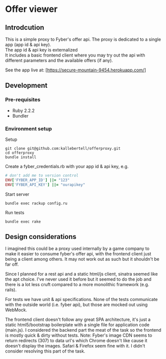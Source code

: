 # Offer viewer

## Introdcution

This is a simple proxy to Fyber's offer api.
The proxy is dedicated to a single app (app id & api key).  
The app id & api key is externalized  
It includes a basic frontend client where you may try out the api with different parameters and the available offers (if any).

See the app live at:
[https://secure-mountain-9454.herokuapp.com/]


## Development

### Pre-requisites
* Ruby 2.2.2
* Bundler

### Environment setup

Setup
```
git clone git@github.com:kallebertell/offerproxy.git
cd offerproxy
bundle install
```

Create a fyber_credentials.rb with your app id & api key, e.g.
```ruby
# don't add me to version control
ENV['FYBER_APP_ID'] ||= "123"
ENV['FYBER_API_KEY'] ||= "ourapikey"
```

Start server
```
bundle exec rackup config.ru
```

Run tests
```
bundle exec rake
```

## Design considerations

I imagined this could be a proxy used internally by a game company to make it easier to consume fyber's offer api,
with the frontend client just being a client among others. It may not work out as such but it shouldn't be far off.

Since I planned for a rest api and a static html/js client, sinatra seemed like the apt choice. I've never used it before but it seemed to do the job and there is a lot less cruft compared to a more monolithic framework (e.g. rails).

For tests we have unit & api specifications. None of the tests communicate with the outside world (i.e. fyber api), but those are mocked out using WebMock.

The frontend client doesn't follow any great SPA architecture, it's just a static html5/bootstrap boilerplate with a single file for application code (main.js). I considered the backend part the meat of the task so the frontend is mostly quick & dirty without tests. Note: Fyber's image CDN seems to return redirects (307) to data url's which Chrome doesn't like cause it doesn't display the images. Safari & Firefox seem fine with it. I didn't consider resolving this part of the task.
